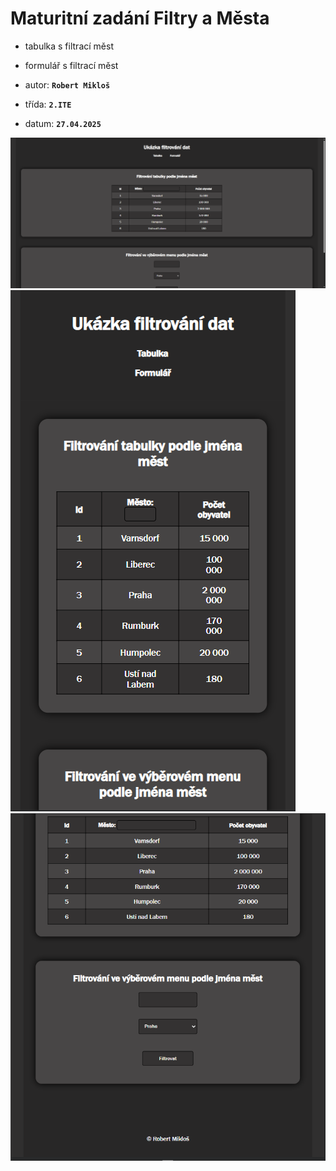 # Maturitní zadání Filtry a Města
- tabulka s filtrací měst 
- formulář s filtrací měst


- autor: **`Robert Mikloš`**
- třída: **`2.ITE`**
- datum: **`27.04.2025`**

![první screenshot](idk1.png)
![druhej screenshot](idk2.png)
![třetí screenshot](idk3.png)
